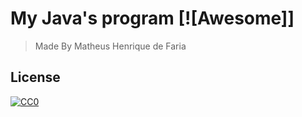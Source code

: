 # My Java's program [![Awesome]]
> Made By Matheus Henrique de Faria

## License
[![CC0](https://licensebuttons.net/p/zero/1.0/88x31.png)](https://creativecommons.org/publicdomain/zero/1.0/)
